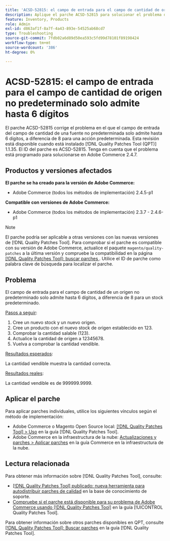 ```yaml
---
title: 'ACSD-52815: el campo de entrada para el campo de cantidad de origen no predeterminado solo admite hasta 6 dígitos'
description: Aplique el parche ACSD-52815 para solucionar el problema de rendimiento de Adobe Commerce, donde el campo de entrada del campo de cantidad de un origen no predeterminado solo admite hasta 6 dígitos, a diferencia de 8 para un stock predeterminado.
feature: Inventory, Products
role: Admin
exl-id: d863af1f-8a7f-4a43-893e-54525ab68cd7
type: Troubleshooting
source-git-commit: 7fdb02a6d89d50ea593c5fd99d78101f89198424
workflow-type: tm+mt
source-wordcount: '386'
ht-degree: 0%

---
```


# ACSD-52815: el campo de entrada para el campo de cantidad de origen no predeterminado solo admite hasta 6 dígitos

El parche ACSD-52815 corrige el problema en el que el campo de entrada del campo de cantidad de una fuente no predeterminada solo admite hasta 6 dígitos, a diferencia de 8 para una acción predeterminada. Esta revisión está disponible cuando está instalado [!DNL Quality Patches Tool (QPT)] 1.1.35. El ID del parche es ACSD-52815. Tenga en cuenta que el problema está programado para solucionarse en Adobe Commerce 2.4.7.

## Productos y versiones afectados

**El parche se ha creado para la versión de Adobe Commerce:**

* Adobe Commerce (todos los métodos de implementación) 2.4.5-p1

**Compatible con versiones de Adobe Commerce:**

* Adobe Commerce (todos los métodos de implementación) 2.3.7 - 2.4.6-p1

>[!NOTE]
>
>El parche podría ser aplicable a otras versiones con las nuevas versiones de [!DNL Quality Patches Tool]. Para comprobar si el parche es compatible con su versión de Adobe Commerce, actualice el paquete `magento/quality-patches` a la última versión y compruebe la compatibilidad en la página [[!DNL Quality Patches Tool]: buscar parches ](https://experienceleague.adobe.com/tools/commerce-quality-patches/index.html?lang=es). Utilice el ID de parche como palabra clave de búsqueda para localizar el parche.

## Problema

El campo de entrada para el campo de cantidad de un origen no predeterminado solo admite hasta 6 dígitos, a diferencia de 8 para un stock predeterminado.

<u>Pasos a seguir</u>:

1. Cree un nuevo stock y un nuevo origen.
1. Cree un producto con el nuevo stock de origen establecido en 123.
1. Comprobar la cantidad salable (123).
1. Actualice la cantidad de origen a 12345678.
1. Vuelva a comprobar la cantidad vendible.

<u>Resultados esperados</u>:

La cantidad vendible muestra la cantidad correcta.

<u>Resultados reales</u>:

La cantidad vendible es de 999999.9999.

## Aplicar el parche

Para aplicar parches individuales, utilice los siguientes vínculos según el método de implementación:

* Adobe Commerce o Magento Open Source local: [[!DNL Quality Patches Tool] > Uso](/help/tools/quality-patches-tool/usage.md) en la guía [!DNL Quality Patches Tool].
* Adobe Commerce en la infraestructura de la nube: [Actualizaciones y parches > Aplicar parches](https://experienceleague.adobe.com/docs/commerce-cloud-service/user-guide/develop/upgrade/apply-patches.html?lang=es) en la guía Commerce en la infraestructura de la nube.

## Lectura relacionada

Para obtener más información sobre [!DNL Quality Patches Tool], consulte:

* [[!DNL Quality Patches Tool] publicado: nueva herramienta para autodistribuir parches de calidad](https://experienceleague.adobe.com/es/docs/commerce-operations/tools/quality-patches-tool/quality-patches-tool-to-self-serve-quality-patches) en la base de conocimiento de soporte.
* [Compruebe si el parche está disponible para su problema de Adobe Commerce usando [!DNL Quality Patches Tool]](/help/tools/quality-patches-tool/patches-available-in-qpt/check-patch-for-magento-issue-with-magento-quality-patches.md) en la guía [!UICONTROL Quality Patches Tool].


Para obtener información sobre otros parches disponibles en QPT, consulte [[!DNL Quality Patches Tool]: Buscar parches](https://experienceleague.adobe.com/tools/commerce-quality-patches/index.html?lang=es) en la guía [!DNL Quality Patches Tool].
